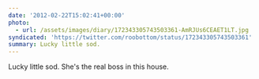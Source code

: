 ```yaml
---
date: '2012-02-22T15:02:41+00:00'
photo:
  - url: /assets/images/diary/172343305743503361-AmRJUs6CEAET1LT.jpg
syndicated: 'https://twitter.com/roobottom/status/172343305743503361'
summary: Lucky little sod.
---
```

Lucky little sod. She's the real boss in this house. 
